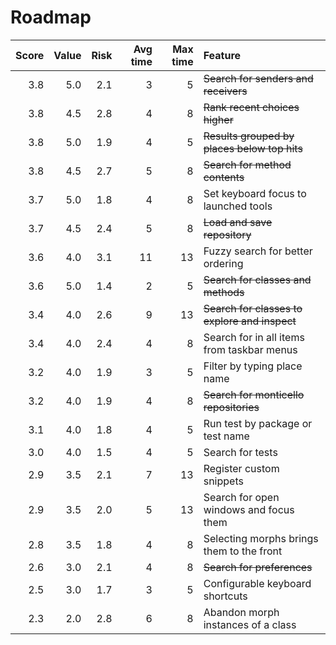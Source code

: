 Roadmap
=======

 Score |  Value |   Risk | Avg time | Max time | Feature
------:|-------:|-------:|---------:|---------:|:--------
   3.8 |    5.0 |    2.1 |        3 |        5 | ~~Search for senders and receivers~~
   3.8 |    4.5 |    2.8 |        4 |        8 | ~~Rank recent choices higher~~
   3.8 |    5.0 |    1.9 |        4 |        5 | ~~Results grouped by places below top hits~~
   3.8 |    4.5 |    2.7 |        5 |        8 | ~~Search for method contents~~
   3.7 |    5.0 |    1.8 |        4 |        8 | Set keyboard focus to launched tools
   3.7 |    4.5 |    2.4 |        5 |        8 | ~~Load and save repository~~
   3.6 |    4.0 |    3.1 |       11 |       13 | Fuzzy search for better ordering
   3.6 |    5.0 |    1.4 |        2 |        5 | ~~Search for classes and methods~~
   3.4 |    4.0 |    2.6 |        9 |       13 | ~~Search for classes to explore and inspect~~
   3.4 |    4.0 |    2.4 |        4 |        8 | Search for in all items from taskbar menus
   3.2 |    4.0 |    1.9 |        3 |        5 | Filter by typing place name
   3.2 |    4.0 |    1.9 |        4 |        8 | ~~Search for monticello repositories~~
   3.1 |    4.0 |    1.8 |        4 |        5 | Run test by package or test name
   3.0 |    4.0 |    1.5 |        4 |        5 | Search for tests
   2.9 |    3.5 |    2.1 |        7 |       13 | Register custom snippets
   2.9 |    3.5 |    2.0 |        5 |       13 | Search for open windows and focus them
   2.8 |    3.5 |    1.8 |        4 |        8 | Selecting morphs brings them to the front
   2.6 |    3.0 |    2.1 |        4 |        8 | ~~Search for preferences~~
   2.5 |    3.0 |    1.7 |        3 |        5 | Configurable keyboard shortcuts
   2.3 |    2.0 |    2.8 |        6 |        8 | Abandon morph instances of a class
